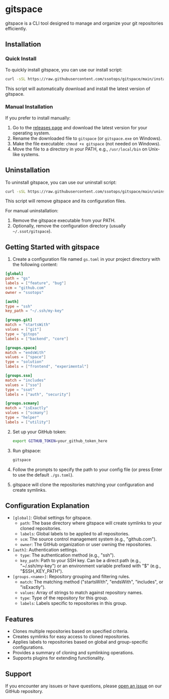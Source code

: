 # gitspace

gitspace is a CLI tool designed to manage and organize your git repositories efficiently.

## Installation

### Quick Install

To quickly install gitspace, you can use our install script:

```bash
curl -sSL https://raw.githubusercontent.com/ssotops/gitspace/main/install.sh | bash
```

This script will automatically download and install the latest version of gitspace.

### Manual Installation

If you prefer to install manually:

1. Go to the [releases page](https://github.com/ssotops/gitspace/releases) and download the latest version for your operating system.
2. Rename the downloaded file to `gitspace` (or `gitspace.exe` on Windows).
3. Make the file executable: `chmod +x gitspace` (not needed on Windows).
4. Move the file to a directory in your PATH, e.g., `/usr/local/bin` on Unix-like systems.

## Uninstallation

To uninstall gitspace, you can use our uninstall script:

```bash
curl -sSL https://raw.githubusercontent.com/ssotops/gitspace/main/uninstall.sh | bash
```

This script will remove gitspace and its configuration files.

For manual uninstallation:

1. Remove the gitspace executable from your PATH.
2. Optionally, remove the configuration directory (usually `~/.ssot/gitspace`).

## Getting Started with gitspace

1. Create a configuration file named `gs.toml` in your project directory with the following content:

```toml
[global]
path = "gs"
labels = ["feature", "bug"]
scm = "github.com"
owner = "ssotops"

[auth]
type = "ssh"
key_path = "~/.ssh/my-key"

[groups.git]
match = "startsWith"
values = ["git"]
type = "gitops"
labels = ["backend", "core"]

[groups.space]
match = "endsWith"
values = ["space"]
type = "solution"
labels = ["frontend", "experimental"]

[groups.sso]
match = "includes"
values = ["sso"]
type = "ssot"
labels = ["auth", "security"]

[groups.scmany]
match = "isExactly"
values = ["scmany"]
type = "helper"
labels = ["utility"]
```

2. Set up your GitHub token:
   ```bash
   export GITHUB_TOKEN=your_github_token_here
   ```

3. Run gitspace:
   ```bash
   gitspace
   ```

4. Follow the prompts to specify the path to your config file (or press Enter to use the default `./gs.toml`).

5. gitspace will clone the repositories matching your configuration and create symlinks.

## Configuration Explanation

- `[global]`: Global settings for gitspace.
  - `path`: The base directory where gitspace will create symlinks to your cloned repositories.
  - `labels`: Global labels to be applied to all repositories.
  - `scm`: The source control management system (e.g., "github.com").
  - `owner`: The GitHub organization or user owning the repositories.
- `[auth]`: Authentication settings.
  - `type`: The authentication method (e.g., "ssh").
  - `key_path`: Path to your SSH key. Can be a direct path (e.g., "~/.ssh/my-key") or an environment variable prefixed with "$" (e.g., "$SSH_KEY_PATH").
- `[groups.<name>]`: Repository grouping and filtering rules.
  - `match`: The matching method ("startsWith", "endsWith", "includes", or "isExactly").
  - `values`: Array of strings to match against repository names.
  - `type`: Type of the repository for this group.
  - `labels`: Labels specific to repositories in this group.

## Features

- Clones multiple repositories based on specified criteria.
- Creates symlinks for easy access to cloned repositories.
- Applies labels to repositories based on global and group-specific configurations.
- Provides a summary of cloning and symlinking operations.
- Supports plugins for extending functionality.

## Support

If you encounter any issues or have questions, please [open an issue](https://github.com/ssotops/gitspace/issues) on our GitHub repository.
